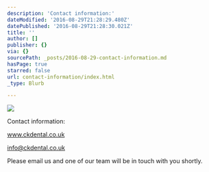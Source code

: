 ```yaml
---
description: 'Contact information:'
dateModified: '2016-08-29T21:28:29.480Z'
datePublished: '2016-08-29T21:28:30.021Z'
title: ''
author: []
publisher: {}
via: {}
sourcePath: _posts/2016-08-29-contact-information.md
hasPage: true
starred: false
url: contact-information/index.html
_type: Blurb

---
```

![](https://the-grid-user-content.s3-us-west-2.amazonaws.com/0ae7c82f-380a-484c-bbef-8178e0557273.jpg)

Contact information:

www.ckdental.co.uk

info@ckdental.co.uk

Please email us and one of our team will be in touch with you shortly.